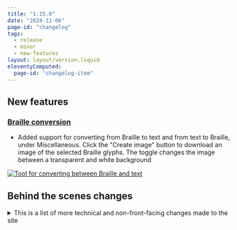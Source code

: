 ```yaml
---
title: "1.15.0"
date: "2024-11-06"
page-id: "changelog"
tags: 
  - release
  - minor
  - new-features
layout: layout/version.liquid
eleventyComputed:
  page-id: "changelog-item"
---
```

## New features
### [Braille conversion](/misc/braille)
- Added support for converting from Braille to text and from text to Braille, under Miscellaneous. Click the "Create image" button to download an image of the selected Braille glyphs. The toggle changes the image between a transparent and white background

[![Tool for converting between Braille and text](https://github.com/user-attachments/assets/69921eab-c1f6-4c21-a52a-24a7a844d11e)](https://github.com/user-attachments/assets/69921eab-c1f6-4c21-a52a-24a7a844d11e)

## Behind the scenes changes
<details>
<summary>This is a list of more technical and non-front-facing changes made to the site</summary>

### Changes
- Convrtr has been upgraded to run on [11ty 3.0.0](https://www.11ty.dev/blog/eleventy-v3/)
</details>